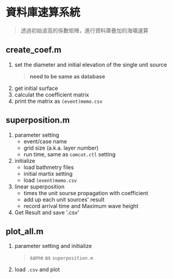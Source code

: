 # 資料庫速算系統
> 透過初始波高的係數矩陣，進行資料庫疊加的海嘯速算

## create_coef.m
1. set the diameter and initial elevation of the single unit source
    > **need to be same as database**
2. get initial surface
3. calculat the coefficient matrix
4. print the matrix as `(event)memo.csv`

## superposition.m
1. parameter setting
    * event/case name
    * grid size (a.k.a. layer number)
    * run time, same as `comcot.ctl` setting
2. initialize
    * load bathmetry files
    * initial martix setting
    * load `(event)memo.csv`
3. linear superposition
    * times the unit sourse propagation with coefficient
    * add up each unit sources' result
    * record arrival time and Maximum wave height
4. Get Result and save '.csv'

## plot_all.m
1. parameter setting and initialize
     > same as `superposition.m`
2. load `.csv` and plot
